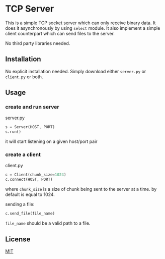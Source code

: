 # TCP Server

This is a simple TCP socket server which can only receive binary data.
It does it asynchronously by using `select` module.
It also implement a simple client counterpart which can send files to the server.

No third party libraries needed. 

## Installation

No explicit installation needed. Simply download either `server.py` or `client.py` or both.

## Usage

### create and run server
server.py
```python
s = Server(HOST, PORT)
s.run()
```

it will start listening on a given host/port pair

### create a client
client.py

```python
c = Client(chunk_size=1024)
c.connect(HOST, PORT)
```

where `chunk_size` is a size of chunk being sent to the server at a time.
by default is equal to 1024.

sending a file:
```python
c.send_file(file_name)
```

`file_name` should be a valid path to a file.


## License
[MIT](https://choosealicense.com/licenses/mit/)








